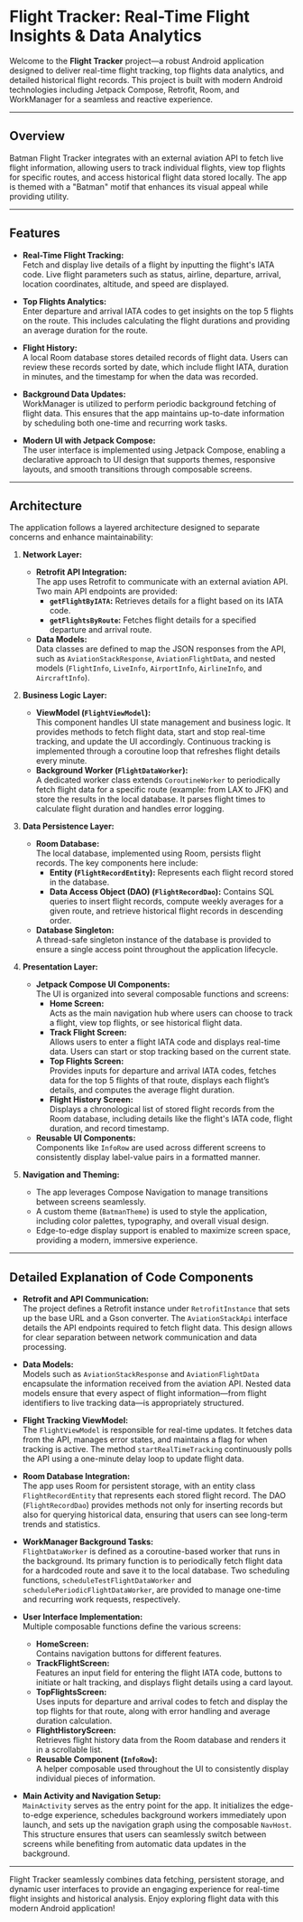 # Flight Tracker: Real-Time Flight Insights & Data Analytics

Welcome to the **Flight Tracker** project—a robust Android application designed to deliver real-time flight tracking, top flights data analytics, and detailed historical flight records. This project is built with modern Android technologies including Jetpack Compose, Retrofit, Room, and WorkManager for a seamless and reactive experience.

---

## Overview

Batman Flight Tracker integrates with an external aviation API to fetch live flight information, allowing users to track individual flights, view top flights for specific routes, and access historical flight data stored locally. The app is themed with a "Batman" motif that enhances its visual appeal while providing utility.

---

## Features

- **Real-Time Flight Tracking:**  
  Fetch and display live details of a flight by inputting the flight's IATA code. Live flight parameters such as status, airline, departure, arrival, location coordinates, altitude, and speed are displayed.

- **Top Flights Analytics:**  
  Enter departure and arrival IATA codes to get insights on the top 5 flights on the route. This includes calculating the flight durations and providing an average duration for the route.

- **Flight History:**  
  A local Room database stores detailed records of flight data. Users can review these records sorted by date, which include flight IATA, duration in minutes, and the timestamp for when the data was recorded.

- **Background Data Updates:**  
  WorkManager is utilized to perform periodic background fetching of flight data. This ensures that the app maintains up-to-date information by scheduling both one-time and recurring work tasks.

- **Modern UI with Jetpack Compose:**  
  The user interface is implemented using Jetpack Compose, enabling a declarative approach to UI design that supports themes, responsive layouts, and smooth transitions through composable screens.

---

## Architecture

The application follows a layered architecture designed to separate concerns and enhance maintainability:

1. **Network Layer:**
   - **Retrofit API Integration:**  
     The app uses Retrofit to communicate with an external aviation API. Two main API endpoints are provided:
     - **`getFlightByIATA`:** Retrieves details for a flight based on its IATA code.
     - **`getFlightsByRoute`:** Fetches flight details for a specified departure and arrival route.
   - **Data Models:**  
     Data classes are defined to map the JSON responses from the API, such as `AviationStackResponse`, `AviationFlightData`, and nested models (`FlightInfo`, `LiveInfo`, `AirportInfo`, `AirlineInfo`, and `AircraftInfo`).

2. **Business Logic Layer:**
   - **ViewModel (`FlightViewModel`):**  
     This component handles UI state management and business logic. It provides methods to fetch flight data, start and stop real-time tracking, and update the UI accordingly. Continuous tracking is implemented through a coroutine loop that refreshes flight details every minute.
   - **Background Worker (`FlightDataWorker`):**  
     A dedicated worker class extends `CoroutineWorker` to periodically fetch flight data for a specific route (example: from LAX to JFK) and store the results in the local database. It parses flight times to calculate flight duration and handles error logging.

3. **Data Persistence Layer:**
   - **Room Database:**  
     The local database, implemented using Room, persists flight records. The key components here include:
     - **Entity (`FlightRecordEntity`):** Represents each flight record stored in the database.
     - **Data Access Object (DAO) (`FlightRecordDao`):** Contains SQL queries to insert flight records, compute weekly averages for a given route, and retrieve historical flight records in descending order.
   - **Database Singleton:**  
     A thread-safe singleton instance of the database is provided to ensure a single access point throughout the application lifecycle.

4. **Presentation Layer:**
   - **Jetpack Compose UI Components:**  
     The UI is organized into several composable functions and screens:
     - **Home Screen:**  
       Acts as the main navigation hub where users can choose to track a flight, view top flights, or see historical flight data.
     - **Track Flight Screen:**  
       Allows users to enter a flight IATA code and displays real-time data. Users can start or stop tracking based on the current state.
     - **Top Flights Screen:**  
       Provides inputs for departure and arrival IATA codes, fetches data for the top 5 flights of that route, displays each flight’s details, and computes the average flight duration.
     - **Flight History Screen:**  
       Displays a chronological list of stored flight records from the Room database, including details like the flight's IATA code, flight duration, and record timestamp.
   - **Reusable UI Components:**  
     Components like `InfoRow` are used across different screens to consistently display label-value pairs in a formatted manner.

5. **Navigation and Theming:**
   - The app leverages Compose Navigation to manage transitions between screens seamlessly.  
   - A custom theme (`BatmanTheme`) is used to style the application, including color palettes, typography, and overall visual design.
   - Edge-to-edge display support is enabled to maximize screen space, providing a modern, immersive experience.

---

## Detailed Explanation of Code Components

- **Retrofit and API Communication:**  
  The project defines a Retrofit instance under `RetrofitInstance` that sets up the base URL and a Gson converter. The `AviationStackApi` interface details the API endpoints required to fetch flight data. This design allows for clear separation between network communication and data processing.

- **Data Models:**  
  Models such as `AviationStackResponse` and `AviationFlightData` encapsulate the information received from the aviation API. Nested data models ensure that every aspect of flight information—from flight identifiers to live tracking data—is appropriately structured.

- **Flight Tracking ViewModel:**  
  The `FlightViewModel` is responsible for real-time updates. It fetches data from the API, manages error states, and maintains a flag for when tracking is active. The method `startRealTimeTracking` continuously polls the API using a one-minute delay loop to update flight data.

- **Room Database Integration:**  
  The app uses Room for persistent storage, with an entity class `FlightRecordEntity` that represents each stored flight record. The DAO (`FlightRecordDao`) provides methods not only for inserting records but also for querying historical data, ensuring that users can see long-term trends and statistics.

- **WorkManager Background Tasks:**  
  `FlightDataWorker` is defined as a coroutine-based worker that runs in the background. Its primary function is to periodically fetch flight data for a hardcoded route and save it to the local database. Two scheduling functions, `scheduleTestFlightDataWorker` and `schedulePeriodicFlightDataWorker`, are provided to manage one-time and recurring work requests, respectively.

- **User Interface Implementation:**  
  Multiple composable functions define the various screens:
  - **HomeScreen:**  
    Contains navigation buttons for different features.
  - **TrackFlightScreen:**  
    Features an input field for entering the flight IATA code, buttons to initiate or halt tracking, and displays flight details using a card layout.
  - **TopFlightsScreen:**  
    Uses inputs for departure and arrival codes to fetch and display the top flights for that route, along with error handling and average duration calculation.
  - **FlightHistoryScreen:**  
    Retrieves flight history data from the Room database and renders it in a scrollable list.
  - **Reusable Component (`InfoRow`):**  
    A helper composable used throughout the UI to consistently display individual pieces of information.

- **Main Activity and Navigation Setup:**  
  `MainActivity` serves as the entry point for the app. It initializes the edge-to-edge experience, schedules background workers immediately upon launch, and sets up the navigation graph using the composable `NavHost`. This structure ensures that users can seamlessly switch between screens while benefiting from automatic data updates in the background.

---

Flight Tracker seamlessly combines data fetching, persistent storage, and dynamic user interfaces to provide an engaging experience for real-time flight insights and historical analysis. Enjoy exploring flight data with this modern Android application!
